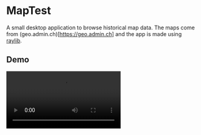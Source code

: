 # MapTest

A small desktop application to browse historical map data.
The maps come from (geo.admin.ch)[https://geo.admin.ch] and the app is made using [raylib](https://www.raylib.com/).

## Demo
![](demo.mp4)